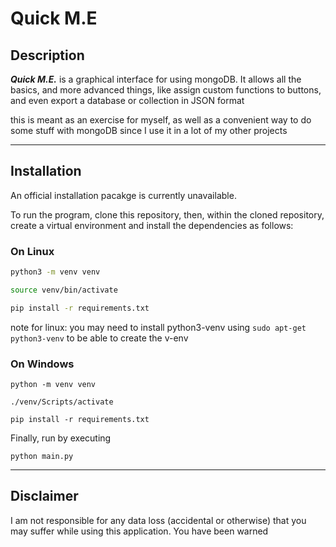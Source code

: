 # Quick M.E

## Description

***Quick M.E.*** is a graphical interface for using mongoDB.
It allows all the basics, and more advanced things, like assign custom functions to buttons, and even export a database or collection in JSON format

this is meant as an exercise for myself, as well as a convenient way to do some stuff with mongoDB since I use it in a lot of my other projects

---

## Installation

An official installation pacakge is currently unavailable.

To run the program, clone this repository, then, within the cloned repository, create a virtual environment and install the dependencies as follows:

### On Linux

```bash
python3 -m venv venv

source venv/bin/activate

pip install -r requirements.txt
```

note for linux: you may need to install python3-venv using `sudo apt-get python3-venv` to be able to create the v-env

### On Windows

```shell
python -m venv venv

./venv/Scripts/activate

pip install -r requirements.txt
```

Finally, run by executing

```shell
python main.py
```

---

## Disclaimer

I am not responsible for any data loss (accidental or otherwise) that you may suffer while using this application. You have been warned
